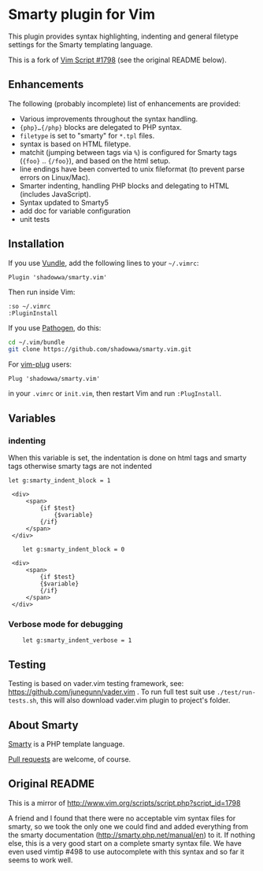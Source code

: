 # Smarty plugin for Vim

This plugin provides syntax highlighting, indenting and general filetype settings for the Smarty templating language.

This is a fork of [Vim Script #1798](http://www.vim.org/scripts/script.php?script_id=1798)
(see the original README below).

## Enhancements

The following (probably incomplete) list of enhancements are provided:

* Various improvements throughout the syntax handling.
* `{php}…{/php}` blocks are delegated to PHP syntax.
* `filetype` is set to "smarty" for `*.tpl` files.
* syntax is based on HTML filetype.
* matchit (jumping between tags via `%`) is configured for Smarty tags
  (`{foo}` .. `{/foo}`), and based on the html setup.
* line endings have been converted to unix fileformat (to prevent
  parse errors on Linux/Mac).
* Smarter indenting, handling PHP blocks and delegating to HTML (includes
  JavaScript).
* Syntax updated to Smarty5
* add doc for variable configuration
* unit tests

## Installation

If you use [Vundle](https://github.com/gmarik/vundle), add the following lines
to your `~/.vimrc`:

```vim
Plugin 'shadowwa/smarty.vim'
```

Then run inside Vim:

```vim
:so ~/.vimrc
:PluginInstall
```

If you use [Pathogen](https://github.com/tpope/vim-pathogen), do this:

```sh
cd ~/.vim/bundle
git clone https://github.com/shadowwa/smarty.vim.git
```

For [vim-plug](https://github.com/junegunn/vim-plug) users:

```vim
Plug 'shadowwa/smarty.vim'
```

in your `.vimrc` or `init.vim`, then restart Vim and run `:PlugInstall`.

## Variables

### indenting

When this variable is set, the indentation is done on html tags and smarty
tags otherwise smarty tags are not indented

```vim
let g:smarty_indent_block = 1
```

```smarty
 <div>
     <span>
         {if $test}
             {$variable}
         {/if}
     </span>
 </div>
```

```vim
    let g:smarty_indent_block = 0
```

```smarty
 <div>
     <span>
         {if $test}
         {$variable}
         {/if}
     </span>
 </div>
```

### Verbose mode for debugging

```vim
    let g:smarty_indent_verbose = 1
```

## Testing

Testing is based on vader.vim testing framework, see:
<https://github.com/junegunn/vader.vim> . To run full test suit use
`./test/run-tests.sh`, this will also download vader.vim plugin to project's
folder.

## About Smarty

[Smarty](https://smarty-php.github.io/smarty/stable/) is a PHP template language.

[Pull requests](https://github.com/shadowwa/smarty.vim) are welcome, of course.

## Original README

This is a mirror of <http://www.vim.org/scripts/script.php?script_id=1798>

A friend and I found that there were no acceptable vim syntax files for smarty, so we took the only one we could find and added everything from the smarty documentation (<http://smarty.php.net/manual/en>) to it.  If nothing else, this is a very good start on a complete smarty syntax file.  We have even used vimtip #498 to use autocomplete with this syntax and so far it seems to work well.
